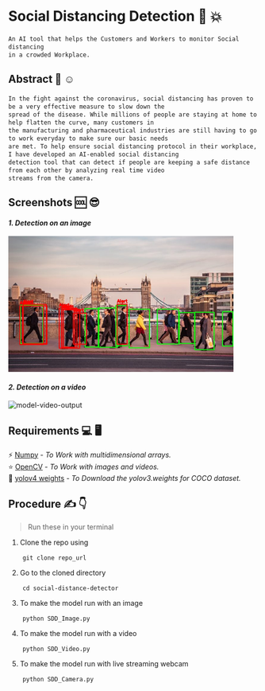 # Social Distancing Detection 🚀 💥 
```
An AI tool that helps the Customers and Workers to monitor Social distancing
in a crowded Workplace.
```
## Abstract 🤩 ☺️

```
In the fight against the coronavirus, social distancing has proven to be a very effective measure to slow down the 
spread of the disease. While millions of people are staying at home to help flatten the curve, many customers in 
the manufacturing and pharmaceutical industries are still having to go to work everyday to make sure our basic needs
are met. To help ensure social distancing protocol in their workplace, I have developed an AI-enabled social distancing 
detection tool that can detect if people are keeping a safe distance from each other by analyzing real time video 
streams from the camera.

```
## Screenshots 🆒 😎

#### *1. Detection on an image* 

<img src="output/output.jpg" width="90%" height="90%" alt="model-img-output">

#### *2. Detection on a video*

<img src="output/output.gif" width="90%" height="90%" alt="model-video-output">


## Requirements 💻 🖥️

⚡ [Numpy](https://numpy.org/) - *To Work with multidimensional arrays.*
<br>
⭐ [OpenCV](https://opencv.org/) - *To Work with images and videos.*
<br>
🌠 [yolov4 weights](https://github.com/kiyoshiiriemon/yolov4_darknet/tree/master/cfg) - *To Download the yolov3.weights for COCO dataset.*
<br>

##  Procedure ✍️ 👇

> Run these in your terminal

1. Clone the repo using 

```
    git clone repo_url 
``` 
2. Go to the cloned directory 

``` 
    cd social-distance-detector
```
3. To make the model run with an image

```
    python SDD_Image.py
```
4. To make the model run with a video
        
``` 
    python SDD_Video.py
```
5. To make the model run with live streaming webcam

``` 
    python SDD_Camera.py
```
